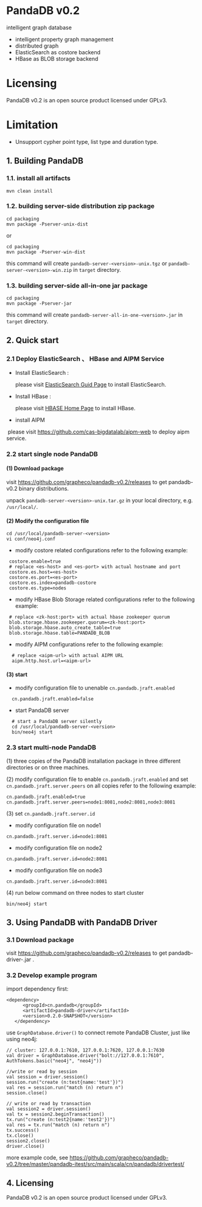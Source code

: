 # PandaDB v0.2
intelligent graph database

* intelligent property graph management
* distributed graph
* ElasticSearch as costore backend
* HBase as BLOB storage backend

# Licensing
PandaDB v0.2 is an open source product licensed under GPLv3.

# Limitation

* Unsupport cypher point type, list type and duration type.



## 1. Building PandaDB

### 1.1. install all artifacts

```
mvn clean install
```

### 1.2. building server-side distribution zip package

```
cd packaging
mvn package -Pserver-unix-dist
```

or

```
cd packaging
mvn package -Pserver-win-dist
```

this command will create `pandadb-server-<version>-unix.tgz` or `pandadb-server-<version>-win.zip` in `target` directory.

### 1.3. building server-side all-in-one jar package

```
cd packaging
mvn package -Pserver-jar
```

this command will create `pandadb-server-all-in-one-<version>.jar` in `target` directory.



## 2. Quick start

### 2.1 Deploy ElasticSearch 、 HBase and AIPM Service

- Install ElasticSearch :

  please visit [ElasticSearch Guid Page](https://www.elastic.co/guide/index.html) to install ElasticSearch.

- Install HBase :

  please visit [HBASE Home Page](http://hbase.apache.org/) to install HBase.

- install AIPM

​      please visit https://github.com/cas-bigdatalab/aipm-web to deploy aipm service.



### 2.2 start single node PandaDB

#### (1) Download package

visit https://github.com/grapheco/pandadb-v0.2/releases to get pandadb-v0.2 binary distributions.

unpack `pandadb-server-<version>-unix.tar.gz` in your local directory, e.g. `/usr/local/`.

#### (2) Modify the configuration file

```
cd /usr/local/pandadb-server-<version>
vi conf/neo4j.conf
```

- modify costore related configurations refer to the following example:

 ```
  costore.enable=true
  # replace <es-host> and <es-port> with actual hostname and port
  costore.es.host=<es-host>
  costore.es.port=<es-port>
  costore.es.index=pandadb-costore
  costore.es.type=nodes
 ```

- modify HBase Blob Storage related configurations refer to the following example:

 ```
  # replace <zk-host:port> with actual hbase zookeeper quorum
  blob.storage.hbase.zookeeper.quorum=<zk-host:port>
  blob.storage.hbase.auto_create_table=true
  blob.storage.hbase.table=PANDADB_BLOB
 ```

 - modify AIPM configurations refer to the following example:

 ```
   # replace <aipm-url> with actual AIPM URL
   aipm.http.host.url=<aipm-url>
 ```

#### (3) start

- modify configuration file to unenable `cn.pandadb.jraft.enabled`

```
  cn.pandadb.jraft.enabled=false
```

- start PandaDB server

```
  # start a PandaDB server silently
  cd /usr/local/pandadb-server-<version>
  bin/neo4j start
```



### 2.3 start multi-node PandaDB

(1) three copies of the PandaDB installation package in three different directories or on three machines.

(2) modify configuration file to enable `cn.pandadb.jraft.enabled` and set `cn.pandadb.jraft.server.peers` on all copies   refer to the following example:

```
cn.pandadb.jraft.enabled=true
cn.pandadb.jraft.server.peers=node1:8081,node2:8081,node3:8081
```

(3) set `cn.pandadb.jraft.server.id`

- modify configuration file on node1

```
cn.pandadb.jraft.server.id=node1:8081
```

- modify configuration file on node2

```
cn.pandadb.jraft.server.id=node2:8081
```

- modify configuration file on node3

```
cn.pandadb.jraft.server.id=node3:8081
```

(4) run below command on three nodes to start cluster

```
bin/neo4j start
```





## 3. Using PandaDB with PandaDB Driver

### 3.1 Download package

visit https://github.com/grapheco/pandadb-v0.2/releases to get pandadb-driver-<version>.jar .

### 3.2 Develop example program

import  dependency first:

```
<dependency>
      <groupId>cn.pandadb</groupId>
      <artifactId>pandadb-driver</artifactId>
      <version>0.2.0-SNAPSHOT</version>
   </dependency>
```

 use `GraphDatabase.driver()` to connect remote PandaDB Cluster, just like using neo4j:

```
// cluster: 127.0.0.1:7610, 127.0.0.1:7620, 127.0.0.1:7630
val driver = GraphDatabase.driver("bolt://127.0.0.1:7610", AuthTokens.basic("neo4j", "neo4j"))

//write or read by session
val session = driver.session()
session.run("create (n:test{name:'test'})")
val res = session.run("match (n) return n")
session.close()

// write or read by transaction
val session2 = driver.session()
val tx = session2.beginTransaction()
tx.run("create (n:test2{name:'test2'})")
val res = tx.run("match (n) return n")
tx.success()
tx.close()
session2.close()
driver.close()
```

  more example code, see https://github.com/grapheco/pandadb-v0.2/tree/master/pandadb-itest/src/main/scala/cn/pandadb/drivertest/



## 4. Licensing

PandaDB v0.2 is an open source product licensed under GPLv3.

